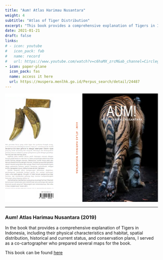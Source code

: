 ```yaml
---
title: "Aum! Atlas Harimau Nusantara"
weight: 4
subtitle: "Atlas of Tiger Distribution"
excerpt: "This book provides a comprehensive explanation of Tigers in Indonesia, including their physical characteristics and habitat, spatial distribution, historical and current status, and conservation plans,"
date: 2021-01-21
draft: false
links:
# - icon: youtube
#   icon_pack: fab
#   name: record
#   url: https://www.youtube.com/watch?v=c6haMX_zrcM&ab_channel=CirclegeoMedia
- icon: paper-plane
  icon_pack: fas
  name: access it here
  url: https://muspera.menlhk.go.id/Perpus_search/detail/24487
---
```


![aum cover](aum.png)

---

### Aum! Atlas Harimau Nusantara (2019)

In the book that provides a comprehensive explanation of Tigers in Indonesia, including their physical characteristics and habitat, spatial distribution, historical and current status, and conservation plans, I served as a co-cartographer who prepared several maps for the book.

This book can be found [here](https://muspera.menlhk.go.id/Perpus_search/detail/24487)